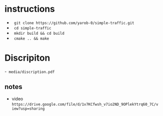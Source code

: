 
# instructions
- ` git clone https://github.com/yarob-0/simple-traffic.git`
- ` cd simple-traffic`
- ` mkdir build && cd build`
- ` cmake .. && make`

# Discripiton
-` media/discription.pdf`

## notes
- video
 ` https://drive.google.com/file/d/1v7KCfwsh_v7io2ND_9OPlekYtrq60_7C/view?usp=sharing `

